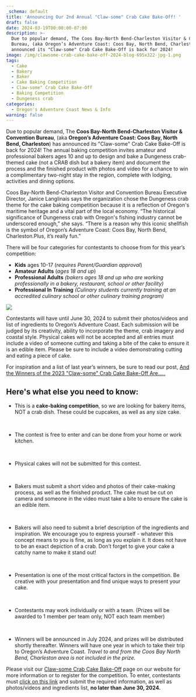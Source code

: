 ```yaml
---
_schema: default
title: 'Announcing Our 2nd Annual "Claw-some" Crab Cake Bake-Off! '
draft: false
date: 2024-03-19T00:00:00-07:00
description: >-
  Due to popular demand, The Coos Bay-North Bend-Charleston Visitor & Convention
  Bureau, (aka Oregon’s Adventure Coast: Coos Bay, North Bend, Charleston) has
  announced its "Claw-some" Crab Cake Bake-Off is back for 2024!
image: /img/clawsome-crab-cake-bake-off-2024-blog-695x322-jpg-1.png
tags:
  - Cake
  - Bakery
  - Baker
  - Cake Baking Competition
  - Claw-some" Crab Cake Bake-Off
  - Baking Competition
  - Dungeness crab
categories:
  - Oregon's Adventure Coast News & Info
warning: false
---
```

Due to popular demand, The **Coos Bay-North Bend-Charleston Visitor & Convention Bureau**, (aka **Oregon’s Adventure Coast: Coos Bay, North Bend, Charleston**) has announced its "Claw-some" Crab Cake Bake-Off is back for 2024! The annual baking competition invites amateur and professional bakers ages 10 and up to design and bake a Dungeness crab-themed cake (not a CRAB dish but a bakery item) and document the process and the finished product with photos and video for a chance to win a complimentary two-night stay in the region, complete with lodging, activities and dining options.

Coos Bay-North Bend-Charleston Visitor and Convention Bureau Executive Director, Janice Langlinais says the organization chose the Dungeness crab theme for the cake baking competition because it is a reflection of Oregon's maritime heritage and a vital part of the local economy. “The historical significance of Dungeness crab with Oregon's fishing industry cannot be underscored enough,” she says. “There is a reason why this iconic shellfish is the symbol of Oregon’s Adventure Coast: Coos Bay, North Bend, Charleston.Plus, it’s really fun.”

There will be four categories for contestants to choose from for this year’s competition:

* **Kids** ages 10-17 (*requires Parent/Guardian approval*)
* **Amateur Adults** (*ages 18 and up*)
* **Professional Adults** *(bakers ages 18 and up* *who are working professionally in a bakery, restaurant, school or other facility)*
* **Professional In Training** *(Culinary students currently training at an accredited culinary school or other culinary training program)*

![](/img/clawsome-crab-cake-bake-off-2024-blog-695x322-jpg.png)

Contestants will have until June 30, 2024 to submit their photos/videos and list of ingredients to Oregon’s Adventure Coast. Each submission will be judged by its creativity, ability to incorporate the theme, crab imagery and coastal style. Physical cakes will not be accepted and all entries must include a video of someone cutting and taking a bite of the cake to ensure it is an edible item. Please be sure to include a video demonstrating cutting and eating a piece of cake.

For inspiration and a list of last year’s winners, be sure to read our post, [And the Winners of the 2023 "Claw-some" Crab Cake Bake-Off Are.....](https://www.oregonsadventurecoast.com/blog/and-the-winners-of-the-2023-claw-some-crab-cake-bake-off-are/)

## Here's what else you need to know:

* This is a **cake-baking competition**, so we are looking for bakery items, NOT a crab dish. These could be cupcakes, as well as any size cake.

  &nbsp;

* The contest is free to enter and can be done from your home or work kitchen.

  &nbsp;

* Physical cakes will not be submitted for this contest.

  &nbsp;

* Bakers must submit a short video and photos of their cake-making process, as well as the finished product. The cake must be cut on camera and someone in the video must take a bite to ensure the cake is an edible item.

  &nbsp;

* Bakers will also need to submit a brief description of the ingredients and inspiration. We encourage you to express yourself - whatever this concept means to you is fine, as long as you explain it. It does not have to be an exact depiction of a crab. Don’t forget to give your cake a catchy name to make it stand out!

  &nbsp;

* Presentation is one of the most critical factors in the competition. Be creative with your presentation and find unique ways to present your cake.

  &nbsp;

* Contestants may work individually or with a team. (Prizes will be awarded to 1 member per team only, NOT each team member)

  &nbsp;

* Winners will be announced in July 2024, and prizes will be distributed shortly thereafter. Winners will have one year in which to take their trip to Oregon’s Adventure Coast. *Travel to and from the Coos Bay North Bend, Charleston area is not included in the prize.*

Please visit our [Claw-some Crab Cake Bake-Off](https://www.oregonsadventurecoast.com/crab-cake-bake-off/) page on our website for more information or to register for the competition. To enter, contestants must [click on this link](https://www.oregonsadventurecoast.com/crab-cake-bake-off-form/) and submit the required information, as well as photos/videos and ingredients list, **no later than June 30, 2024.**

<br>